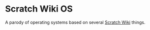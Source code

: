 # Scratch Wiki OS

A parody of operating systems based on several [Scratch Wiki](https://en.scratch-wiki.info/wiki/Scratch_Wiki_Home) things.
